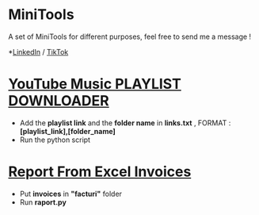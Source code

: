 # MiniTools
A set of MiniTools for different purposes, feel free to send me a message !

*[LinkedIn](https://ro.linkedin.com/in/dan-mosljesch-969b83163) / [TikTok](https://www.tiktok.com/@mdan96_)

# [YouTube Music PLAYLIST DOWNLOADER](https://github.com/mdan96/MiniTools/tree/main/playlist_downloader)
   * Add the **playlist link** and the **folder name** in **links.txt** , FORMAT : **[playlist_link],[folder_name]**
   * Run the python script 
# [Report From Excel Invoices](https://github.com/mdan96/MiniTools/tree/main/report_from_invoices)
   * Put **invoices** in **"facturi"** folder
   * Run **raport.py**
